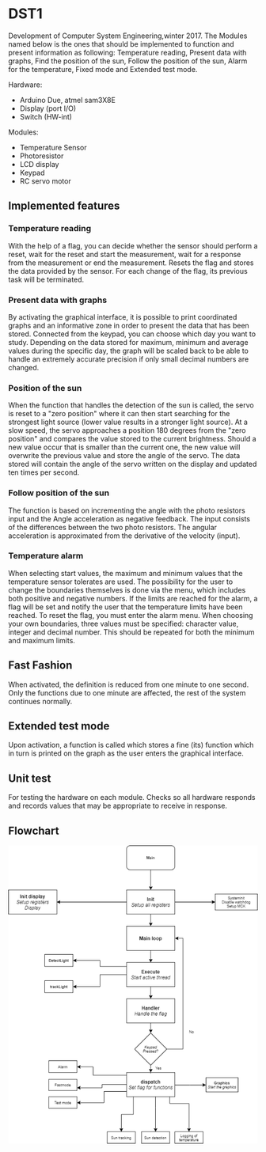 # DST1
Development of Computer System Engineering,winter 2017. The Modules named below is the ones that should be implemented to function and present information as following: Temperature reading, Present data with graphs, Find the position of the sun, Follow the position of the sun, Alarm for the temperature, Fixed mode and Extended test mode. 

Hardware:
* Arduino Due, atmel sam3X8E
* Display (port I/O)
* Switch (HW-int)

Modules:
* Temperature Sensor
* Photoresistor
* LCD display
* Keypad
* RC servo motor

## Implemented features
### Temperature reading
With the help of a flag, you can decide whether the sensor should perform a reset, wait for the reset and start the measurement, wait for a response from the measurement or end the measurement. Resets the flag and stores the data provided by the sensor. For each change of the flag, its previous task will be terminated.
### Present data with graphs
By activating the graphical interface, it is possible to print coordinated graphs and an informative zone in order to present the data that has been stored. Connected from the keypad, you can choose which day you want to study. Depending on the data stored for maximum, minimum and average values during the specific day, the graph will be scaled back to be able to handle an extremely accurate precision if only small decimal numbers are changed.
### Position of the sun
When the function that handles the detection of the sun is called, the servo is reset to a "zero position" where it can then start searching for the strongest light source (lower value results in a stronger light source). At a slow speed, the servo approaches a position 180 degrees from the "zero position" and compares the value stored to the current brightness. Should a new value occur that is smaller than the current one, the new value will overwrite the previous value and store the angle of the servo. The data stored will contain the angle of the servo written on the display and updated ten times per second.
### Follow position of the sun
The function is based on incrementing the angle with the photo resistors input and the Angle acceleration as negative feedback. The input consists of the differences between the two photo resistors. The angular acceleration is approximated from the derivative of the velocity (input).
### Temperature alarm
When selecting start values, the maximum and minimum values ​​that the temperature sensor tolerates are used.
The possibility for the user to change the boundaries themselves is done via the menu, which includes both positive and negative numbers. If the limits are reached for the alarm, a flag will be set and notify the user that the temperature limits have been reached. To reset the flag, you must enter the alarm menu. When choosing your own boundaries, three values ​​must be specified: character value, integer and decimal number. This should be repeated for both the minimum and maximum limits.
## Fast Fashion
When activated, the definition is reduced from one minute to one second. Only the functions due to one minute are affected, the rest of the system continues normally.
## Extended test mode
Upon activation, a function is called which stores a fine (its) function which in turn is printed on the graph as the user enters the graphical interface.

## Unit test
For testing the hardware on each module. Checks so all hardware responds and records values ​​that may be appropriate to receive in response.

## Flowchart
![](Flowchart.png)
